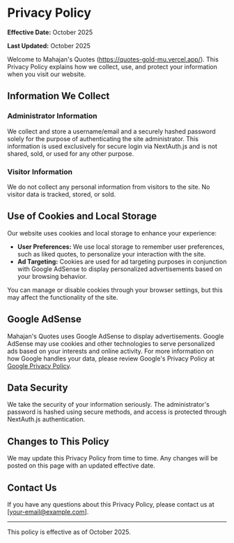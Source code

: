 # Privacy Policy

**Effective Date:** October 2025

**Last Updated:** October 2025

Welcome to Mahajan's Quotes (https://quotes-gold-mu.vercel.app/). This Privacy Policy explains how we collect, use, and protect your information when you visit our website.

## Information We Collect

### Administrator Information
We collect and store a username/email and a securely hashed password solely for the purpose of authenticating the site administrator. This information is used exclusively for secure login via NextAuth.js and is not shared, sold, or used for any other purpose.

### Visitor Information
We do not collect any personal information from visitors to the site. No visitor data is tracked, stored, or sold.

## Use of Cookies and Local Storage

Our website uses cookies and local storage to enhance your experience:

- **User Preferences:** We use local storage to remember user preferences, such as liked quotes, to personalize your interaction with the site.
- **Ad Targeting:** Cookies are used for ad targeting purposes in conjunction with Google AdSense to display personalized advertisements based on your browsing behavior.

You can manage or disable cookies through your browser settings, but this may affect the functionality of the site.

## Google AdSense

Mahajan's Quotes uses Google AdSense to display advertisements. Google AdSense may use cookies and other technologies to serve personalized ads based on your interests and online activity. For more information on how Google handles your data, please review Google's Privacy Policy at [Google Privacy Policy](https://policies.google.com/privacy).

## Data Security

We take the security of your information seriously. The administrator's password is hashed using secure methods, and access is protected through NextAuth.js authentication.

## Changes to This Policy

We may update this Privacy Policy from time to time. Any changes will be posted on this page with an updated effective date.

## Contact Us

If you have any questions about this Privacy Policy, please contact us at [your-email@example.com].

---

This policy is effective as of October 2025.